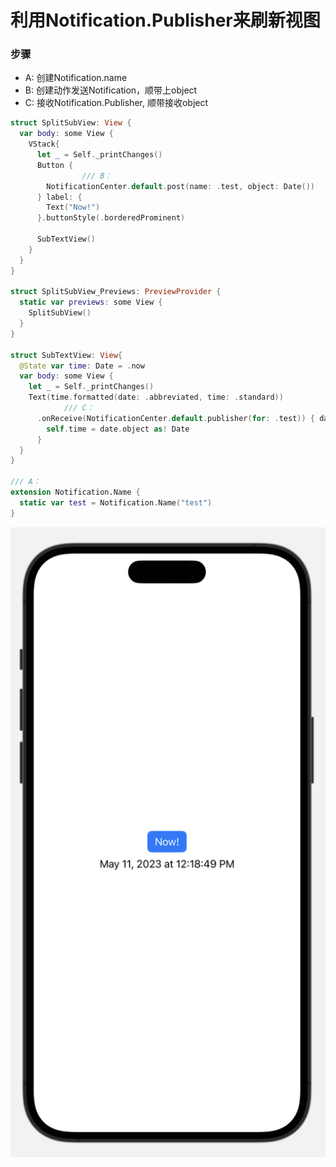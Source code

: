 # 利用Notification.Publisher来刷新视图

### 步骤

- A: 创建Notification.name
- B: 创建动作发送Notification，顺带上object
- C: 接收Notification.Publisher, 顺带接收object

```swift
struct SplitSubView: View {
  var body: some View {
    VStack{
      let _ = Self._printChanges()
      Button {
				/// B：
        NotificationCenter.default.post(name: .test, object: Date())
      } label: {
        Text("Now!")
      }.buttonStyle(.borderedProminent)

      SubTextView()
    }
  }
}

struct SplitSubView_Previews: PreviewProvider {
  static var previews: some View {
    SplitSubView()
  }
}

struct SubTextView: View{
  @State var time: Date = .now
  var body: some View {
    let _ = Self._printChanges()
    Text(time.formatted(date: .abbreviated, time: .standard))
			/// C：
      .onReceive(NotificationCenter.default.publisher(for: .test)) { date in
        self.time = date.object as! Date
      }
  }
}

/// A：
extension Notification.Name {
  static var test = Notification.Name("test")
}
```

![Untitled](%E5%88%A9%E7%94%A8Notification%20Publisher%E6%9D%A5%E5%88%B7%E6%96%B0%E8%A7%86%E5%9B%BE%20815e1663215441cebd9b843d31ff720c/Untitled.png)